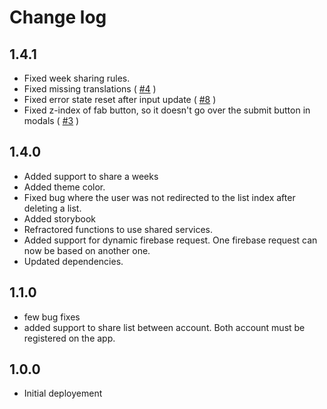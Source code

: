 # Change log

## 1.4.1

- Fixed week sharing rules.
- Fixed missing translations ( [#4](https://github.com/nicDamours/lists/issues/4) )
- Fixed error state reset after input update ( [#8](https://github.com/nicDamours/lists/issues/8) )
- Fixed z-index of fab button, so it doesn't go over the submit button in
  modals ( [#3](https://github.com/nicDamours/lists/issues/3) )

## 1.4.0

- Added support to share a weeks
- Added theme color.
- Fixed bug where the user was not redirected to the list index after deleting a list.
- Added storybook
- Refractored functions to use shared services.
- Added support for dynamic firebase request. One firebase request can now be based on another one.
- Updated dependencies.

## 1.1.0

- few bug fixes
- added support to share list between account. Both account must be registered on the app.

## 1.0.0

- Initial deployement
